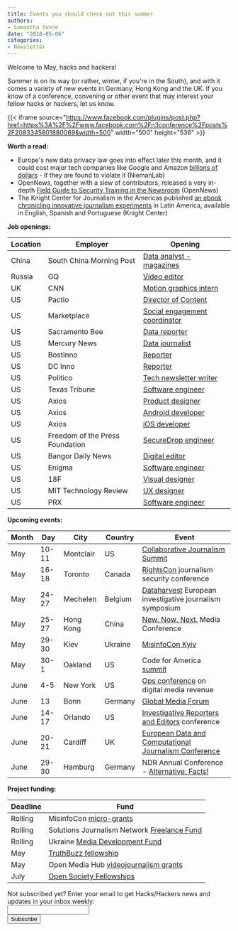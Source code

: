 ```yaml
---
title: Events you should check out this summer
authors: 
- Samantha Sunne
date: "2018-05-06"
categories:
- Newsletter
---
```


Welcome to May, hacks and hackers!

Summer is on its way (or rather, winter, if you're in the South), and with it comes a variety of new events in Germany, Hong Kong and the UK. If you know of a conference, convening or other event that may interest your fellow hacks or hackers, let us know.

{{< iframe source="https://www.facebook.com/plugins/post.php?href=https%3A%2F%2Fwww.facebook.com%2Fn3conference%2Fposts%2F2083345801880069&width=500" width="500" height="536" >}}

**Worth a read:**

* Europe's new data privacy law goes into effect later this month, and it could cost major tech companies like Google and Amazon [billions of dollars](http://www.niemanlab.org/2018/05/europes-general-data-protection-regulation-is-coming-may-25-how-have-news-publishers-prepared/) - if they are found to violate it (NiemanLab)
* OpenNews, together with a slew of contributors, released a very in-depth [Field Guide to Security Training in the Newsroom](https://the-field-guide-to-security-training-in-the-newsroom.readthedocs.io/en/latest/) (OpenNews)
* The Knight Center for Journalism in the Americas published [an ebook chronicling innovative journalism experiments](https://knightcenter.utexas.edu/en/blog/00-19606-knight-center-launches-free-ebook-featuring-stories-innovators-pushing-latin-american-) in Latin America, available in English, Spanish and Portuguese (Knight Center)

**Job openings:**

| Location | Employer | Opening |
| -------- | -------- | ------- |
China | South China Morning Post | [Data analyst - magazines](https://www.cpjobs.com/hk/job/data-analyst-magazines-ref-cocl-mp-da-2277213)
Russia | GQ | [Video editor](https://www.condenast.ru/about/jobs-form/?user_department=35350&job_id=58021)
UK | CNN | [Motion graphics intern](http://edition.cnn.com/about/internships/london/)
US | Pactio | [Director of Content](https://docs.google.com/forms/d/e/1FAIpQLSecv42h42F9XjNWCIPb2aSKl1f9HsV2JCCsRk22HZnf2h25WA/viewform)
US | Marketplace | [Social engagement coordinator](https://americanpublicmedia.applicantpro.com/jobs/774254.html)
US | Sacramento Bee | [Data reporter](http://jobs.jobvite.com/mcclatchy/job/o0Bp7fwR)
US | Mercury News | [Data journalist](https://www.journalismjobs.com/1644957-data-journalist-in-bay-areasilicon-valley-bay-area-news-group----mercury-newseast-bay-times)
US | BostInno | [Reporter](http://talkingbiznews.com/biz-news-help-wanted/bostinno-seeks-a-reporter/)
US | DC Inno | [Reporter](http://talkingbiznews.com/biz-news-help-wanted/dc-inno-seeks-a-reporter/)
US | Politico | [Tech newsletter writer](http://talkingbiznews.com/biz-news-help-wanted/politico-seeks-tech-reporter-to-write-newsletter/)
US | Texas Tribune | [Software engineer](https://www.texastribune.org/jobs/software-engineer/)
US | Axios | [Product designer](https://boards.greenhouse.io/axios/jobs/1095505?gh_src=1cac2qfn1#.Wu4e4NMvwWo)
US | Axios | [Android developer](https://boards.greenhouse.io/axios/jobs/1150321?gh_src=71faucj41#.Wu4e3tMvwWo)
US | Axios | [iOS developer](https://boards.greenhouse.io/axios/jobs/1150282?gh_src=xqawo22a1#.Wu4e3NMvwWo)
US | Freedom of the Press Foundation | [SecureDrop engineer](https://freedom.press/jobs/job-opening-newsroom-support-engineer-securedrop/)
US | Bangor Daily News | [Digital editor](https://www.journalismjobs.com/1644448-digital-editor-bangor-publishing-company)
US | Enigma | [Software engineer](https://www.enigma.com/careers/software-engineer)
US | 18F | [Visual designer](https://18f.gsa.gov/join/)
US | MIT Technology Review | [UX designer](https://www.technologyreview.com/careers/job/uiux-designer-contractfreelance/)
US | PRX | [Software engineer](https://prx.workable.com/j/43FACFCD68)

**Upcoming events:**

| Month | Day | City | Country | Event |
| ----- | --- | ---- | ------- | ----- |
May | 10-11 | Montclair | US | [Collaborative Journalism Summit](https://www.eventbrite.com/e/2018-collaborative-journalism-summit-tickets-42048839210)
May | 16-18 | Toronto | Canada | [RightsCon](https://www.rightscon.org/) journalism security conference
May | 24-27 | Mechelen | Belgium | [Dataharvest](http://www.journalismfund.eu/european-investigative-journalism-dataharvest-conference) European investigative journalism symposium
May | 25-27 | Hong Kong | China | [New. Now. Next.](https://www.n3con.com/2018/) Media Conference
May | 29-30 | Kiev | Ukraine | [MisinfoCon Kyiv](https://misinfocon.com/misinfocon-kyiv-may-29-30-402677289e92)
May | 30-1 | Oakland | US | Code for America [summit](http://link.routefifty.com/click/11855566.42393/aHR0cDovL3d3dy5jdmVudC5jb20vZC82dHFtdGo_UmVmSUQ9Y2Zh/5a550f902ddf9c667efca629C9203e23f)
June | 4-5 | New York | US | [Ops conference](https://links.ifttt.com/wf/click?upn=47Ma65zk15Dxq4ShPEq4x4NGZW-2Fi8kW2lYsSFJ8oxK8YfeWrXHB2Y3Ara-2FaVJ1LjVMQ-2B2c89AmBTgpmdTttaLQ-3D-3D_h3EYRiceYmcE2w0m2fAsUdvQn6qbOUOB2Sacjxu96PubrDHVYh90tkbFAxRCFiSKTZ5z4HJrqQvpM53Cwo7VCq0Uwd43g0XgEXsdy7qJLpPoX7HtKA-2FQeSz7xY2e-2Fq7vs0Z-2F113wE8IMdRVzDEfXnczdmRUQm59mQqzzUSobSuCEj4wu-2FReQRWVOZ5sJ74lVGjvVSQT-2BBgey-2BWRs9Wkr04P6GElU25-2FXcOE4PiPXJ7TMHydbVAZU2TeFaZ0-2F-2FjxVQkqPKkHdZVgkPLdr8W3-2FT40LDBCqseS-2B3WiHWfSf45MgvJdwUGE0VMCOPozdsR0F) on digital media revenue
June | 13 | Bonn | Germany | [Global Media Forum](https://ijnet.org/en/opportunities/global-media-forum-showcase-startups-germany)
June | 14-17 | Orlando | US | [Investigative Reporters and Editors](https://links.ifttt.com/wf/click?upn=IX-2Fi-2BCN1pErcSg6j4qopAswQdl6zHJO0C2aU4utXXuLLDF0AtWLVgqSXM7gxnULY_h3EYRiceYmcE2w0m2fAsUdvQn6qbOUOB2Sacjxu96PubrDHVYh90tkbFAxRCFiSKTZ5z4HJrqQvpM53Cwo7VCq0Uwd43g0XgEXsdy7qJLpPoX7HtKA-2FQeSz7xY2e-2Fq7vEdnsmXjs3qbkv24tAwrsgkD2T6OL24NlEjixDcs33twOxo9cLznjNpHOwPzG4LfBFQ0s-2Bcj112fQqCOiT5Zy9sPxJbJGg9YU6bXMnHEXpEio9ya5tu8qFIrApGDkc5JdIPsi2uzm3nqy16UNfxfd7GLfkajo7pz-2FWVcFxtyrGgd-2F4hx05CSw-2BBT5hIRZavcU) conference
June | 20-21 | Cardiff | UK | [European Data and Computational Journalism Conference](http://datajconf.com/)
June | 29-30 | Hamburg | Germany | NDR Annual Conference - [Alternative: Facts!](https://netzwerkrecherche.org/termine/konferenzen/jahreskonferenzen/nr-jahreskonferenz-2018/international-guests/) 

**Project funding:**

| Deadline | Fund |
| -------- | ---- |
Rolling | MisinfoCon [micro-grants](https://docs.google.com/forms/d/e/1FAIpQLScyX13mJU0DLUaoAFijjClCOUbzKrdqfFR2gMwv0eXVKJYXyQ/viewform?c=0&w=1)
Rolling | Solutions Journalism Network [Freelance Fund](https://thewholestory.solutionsjournalism.org/now-offering-travel-funds-for-freelancers-857c49f9b395)
Rolling | Ukraine [Media Development Fund](http://ijnet.org/en/opportunities/media-development-grants-available-ukraine)
May | [TruthBuzz fellowship](http://ijnet.org/en/opportunities/truthbuzz-fellowship-seeks-media-professionals-partner-organizations-brazil-india)
May | Open Media Hub [videojournalism grants](http://ijnet.org/en/opportunities/open-media-hub-offers-grants-video-projects-eastern-europe-mena)
July | [Open Society Fellowships](http://ijnet.org/en/opportunities/open-society-fellowship-open-worldwide)

<div id="mc_embed_signup"><form id="mc-embedded-subscribe-form" class="validate" action="//hackshackers.us1.list-manage.com/subscribe/post?u=c56f2e53d5ed6ef87f8aaa75c&amp;id=fb2bc6f10b" method="post" name="mc-embedded-subscribe-form" novalidate="" target="_blank">

<div id="mc_embed_signup_scroll">

<div class="mc-field-group"><label for="mce-EMAIL">Not subscribed yet? Enter your email to get Hacks/Hackers news and updates in your inbox weekly:  </label></div>

<div class="mc-field-group"><input id="mce-EMAIL" class="required email" name="EMAIL" type="email" value="" /></div>

<!-- real people should not fill this in and expect good things - do not remove this or risk form bot signups-->

<div style="position: absolute; left: -5000px;"><input tabindex="-1" name="b_c56f2e53d5ed6ef87f8aaa75c_fb2bc6f10b" type="text" value="" /></div>

<div class="clear"><input id="mc-embedded-subscribe" class="button" name="subscribe" type="submit" value="Subscribe" /></div>

</div>

</form></div>

<!--End mc_embed_signup-->

<meta name="twitter:card" content="summary">

<meta name="twitter:image:src" content="https://hackshackers.com/content-images/about/hackshackers_logomark.png">


